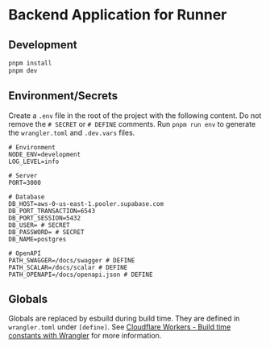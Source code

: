 # Backend Application for Runner

## Development

```bash
pnpm install
pnpm dev
```

## Environment/Secrets

Create a `.env` file in the root of the project with the following content. Do not remove the `# SECRET` or `# DEFINE` comments. Run `pnpm run env` to generate the `wrangler.toml` and `.dev.vars` files.

```properties
# Environment
NODE_ENV=development
LOG_LEVEL=info

# Server
PORT=3000

# Database
DB_HOST=aws-0-us-east-1.pooler.supabase.com
DB_PORT_TRANSACTION=6543
DB_PORT_SESSION=5432
DB_USER= # SECRET
DB_PASSWORD= # SECRET
DB_NAME=postgres

# OpenAPI
PATH_SWAGGER=/docs/swagger # DEFINE
PATH_SCALAR=/docs/scalar # DEFINE
PATH_OPENAPI=/docs/openapi.json # DEFINE
```

## Globals

Globals are replaced by esbuild during build time. They are defined in `wrangler.toml` under `[define]`.
See [Cloudflare Workers - Build time constants with Wrangler](https://kian.org.uk/cloudflare-workers-build-time-constants-with-wrangler/) for more information.
